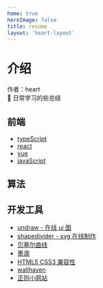 ```yaml
---
home: true
heroImage: false
title: resume
layout: 'heart-layout'
---
```


# 介绍

作者：heart <br />
🚀 日常学习的些总结

## 前端

- [typeScript](typescript)
- [react](react)
- [vue](vue)
- [javaScript](javaScript)

## 算法

## 开发工具

- [undraw - 在线 ui 图](https://undraw.co/)
- [shapedivider - svg 在线制作](https://www.shapedivider.app/)
- [贝塞尔曲线](https://cubic-bezier.com/#.17,.67,.83,.67)
- [墨滴](https://mdnice.com/)
- [HTML5 CSS3 兼容性](https://caniuse.com/)
- [wallhaven](https://wallhaven.cc/)
- [正则小网站](https://any86.github.io/any-rule/)
